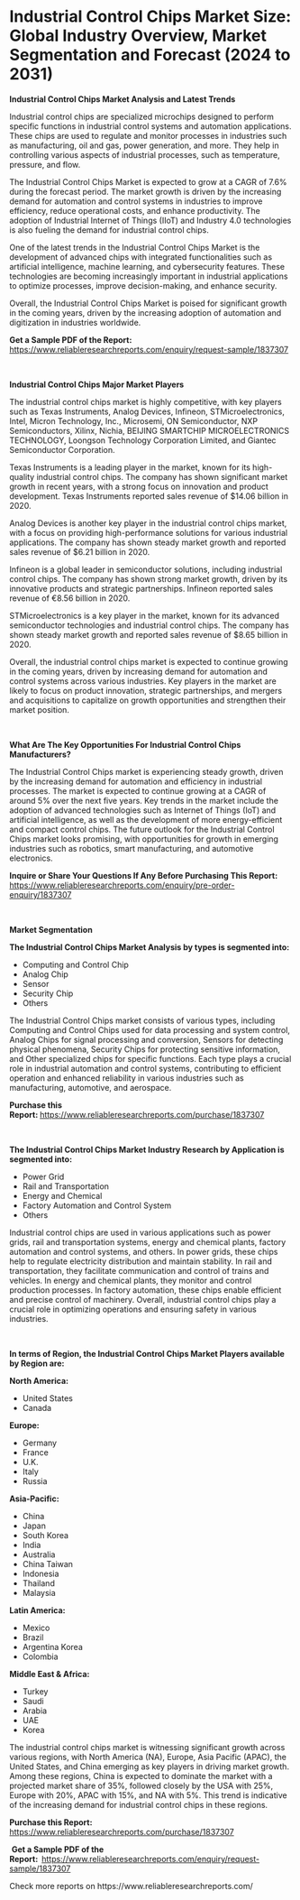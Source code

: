 <p><h1>Industrial Control Chips Market Size: Global Industry Overview, Market Segmentation and Forecast (2024 to 2031)</h1></p><p><strong>Industrial Control Chips Market Analysis and Latest Trends</strong></p>
<p><p>Industrial control chips are specialized microchips designed to perform specific functions in industrial control systems and automation applications. These chips are used to regulate and monitor processes in industries such as manufacturing, oil and gas, power generation, and more. They help in controlling various aspects of industrial processes, such as temperature, pressure, and flow.</p><p>The Industrial Control Chips Market is expected to grow at a CAGR of 7.6% during the forecast period. The market growth is driven by the increasing demand for automation and control systems in industries to improve efficiency, reduce operational costs, and enhance productivity. The adoption of Industrial Internet of Things (IIoT) and Industry 4.0 technologies is also fueling the demand for industrial control chips.</p><p>One of the latest trends in the Industrial Control Chips Market is the development of advanced chips with integrated functionalities such as artificial intelligence, machine learning, and cybersecurity features. These technologies are becoming increasingly important in industrial applications to optimize processes, improve decision-making, and enhance security.</p><p>Overall, the Industrial Control Chips Market is poised for significant growth in the coming years, driven by the increasing adoption of automation and digitization in industries worldwide.</p></p>
<p><strong>Get a Sample PDF of the Report:&nbsp;</strong> <a href="https://www.reliableresearchreports.com/enquiry/request-sample/1837307">https://www.reliableresearchreports.com/enquiry/request-sample/1837307</a></p>
<p>&nbsp;</p>
<p><strong>Industrial Control Chips Major Market Players</strong></p>
<p><p>The industrial control chips market is highly competitive, with key players such as Texas Instruments, Analog Devices, Infineon, STMicroelectronics, Intel, Micron Technology, Inc., Microsemi, ON Semiconductor, NXP Semiconductors, Xilinx, Nichia, BEIJING SMARTCHIP MICROELECTRONICS TECHNOLOGY, Loongson Technology Corporation Limited, and Giantec Semiconductor Corporation.</p><p>Texas Instruments is a leading player in the market, known for its high-quality industrial control chips. The company has shown significant market growth in recent years, with a strong focus on innovation and product development. Texas Instruments reported sales revenue of $14.06 billion in 2020.</p><p>Analog Devices is another key player in the industrial control chips market, with a focus on providing high-performance solutions for various industrial applications. The company has shown steady market growth and reported sales revenue of $6.21 billion in 2020.</p><p>Infineon is a global leader in semiconductor solutions, including industrial control chips. The company has shown strong market growth, driven by its innovative products and strategic partnerships. Infineon reported sales revenue of €8.56 billion in 2020.</p><p>STMicroelectronics is a key player in the market, known for its advanced semiconductor technologies and industrial control chips. The company has shown steady market growth and reported sales revenue of $8.65 billion in 2020.</p><p>Overall, the industrial control chips market is expected to continue growing in the coming years, driven by increasing demand for automation and control systems across various industries. Key players in the market are likely to focus on product innovation, strategic partnerships, and mergers and acquisitions to capitalize on growth opportunities and strengthen their market position.</p></p>
<p>&nbsp;</p>
<p><strong>What Are The Key Opportunities For Industrial Control Chips Manufacturers?</strong></p>
<p><p>The Industrial Control Chips market is experiencing steady growth, driven by the increasing demand for automation and efficiency in industrial processes. The market is expected to continue growing at a CAGR of around 5% over the next five years. Key trends in the market include the adoption of advanced technologies such as Internet of Things (IoT) and artificial intelligence, as well as the development of more energy-efficient and compact control chips. The future outlook for the Industrial Control Chips market looks promising, with opportunities for growth in emerging industries such as robotics, smart manufacturing, and automotive electronics.</p></p>
<p><strong>Inquire or Share Your Questions If Any Before Purchasing This Report:</strong> <a href="https://www.reliableresearchreports.com/enquiry/pre-order-enquiry/1837307">https://www.reliableresearchreports.com/enquiry/pre-order-enquiry/1837307</a></p>
<p>&nbsp;</p>
<p><strong>Market Segmentation</strong></p>
<p><strong>The Industrial Control Chips Market Analysis by types is segmented into:</strong></p>
<p><ul><li>Computing and Control Chip</li><li>Analog Chip</li><li>Sensor</li><li>Security Chip</li><li>Others</li></ul></p>
<p><p>The Industrial Control Chips market consists of various types, including Computing and Control Chips used for data processing and system control, Analog Chips for signal processing and conversion, Sensors for detecting physical phenomena, Security Chips for protecting sensitive information, and Other specialized chips for specific functions. Each type plays a crucial role in industrial automation and control systems, contributing to efficient operation and enhanced reliability in various industries such as manufacturing, automotive, and aerospace.</p></p>
<p><strong>Purchase this Report:&nbsp;</strong><a href="https://www.reliableresearchreports.com/purchase/1837307">https://www.reliableresearchreports.com/purchase/1837307</a></p>
<p>&nbsp;</p>
<p><strong>The Industrial Control Chips Market Industry Research by Application is segmented into:</strong></p>
<p><ul><li>Power Grid</li><li>Rail and Transportation</li><li>Energy and Chemical</li><li>Factory Automation and Control System</li><li>Others</li></ul></p>
<p><p>Industrial control chips are used in various applications such as power grids, rail and transportation systems, energy and chemical plants, factory automation and control systems, and others. In power grids, these chips help to regulate electricity distribution and maintain stability. In rail and transportation, they facilitate communication and control of trains and vehicles. In energy and chemical plants, they monitor and control production processes. In factory automation, these chips enable efficient and precise control of machinery. Overall, industrial control chips play a crucial role in optimizing operations and ensuring safety in various industries.</p></p>
<p>&nbsp;</p>
<p><strong>In terms of Region, the Industrial Control Chips Market Players available by Region are:</strong></p>
<p>
    <p> <strong> North America: </strong>
        <ul>
            <li>United States</li>
            <li>Canada</li>
        </ul>
        </p> 
    <p> <strong> Europe: </strong>
        <ul>
            <li>Germany</li>
            <li>France</li>
            <li>U.K.</li>
            <li>Italy</li>
            <li>Russia</li>
        </ul>
        </p> 
    <p> <strong> Asia-Pacific: </strong>
        <ul>
            <li>China</li>
            <li>Japan</li>
            <li>South Korea</li>
            <li>India</li>
            <li>Australia</li>
            <li>China Taiwan</li>
            <li>Indonesia</li>
            <li>Thailand</li>
            <li>Malaysia</li>
        </ul>
        </p> 
    <p> <strong> Latin America: </strong>
        <ul>
            <li>Mexico</li>
            <li>Brazil</li>
            <li>Argentina Korea</li>
            <li>Colombia</li>
        </ul>
        </p> 
    <p> <strong> Middle East & Africa: </strong>
        <ul>
            <li>Turkey</li>
            <li>Saudi</li>
            <li>Arabia</li>
            <li>UAE</li>
            <li>Korea</li>
        </ul>
    </p>
    </p>
<p><p>The industrial control chips market is witnessing significant growth across various regions, with North America (NA), Europe, Asia Pacific (APAC), the United States, and China emerging as key players in driving market growth. Among these regions, China is expected to dominate the market with a projected market share of 35%, followed closely by the USA with 25%, Europe with 20%, APAC with 15%, and NA with 5%. This trend is indicative of the increasing demand for industrial control chips in these regions.</p></p>
<p><strong>Purchase this Report: </strong><a href="https://www.reliableresearchreports.com/purchase/1837307">https://www.reliableresearchreports.com/purchase/1837307</a></p>
<p>&nbsp;<strong>Get a Sample PDF of the Report:&nbsp;&nbsp;</strong><a href="https://www.reliableresearchreports.com/enquiry/request-sample/1837307">https://www.reliableresearchreports.com/enquiry/request-sample/1837307</a></p>
<p><strong></strong></p>
<p>Check more reports on https://www.reliableresearchreports.com/</p>
